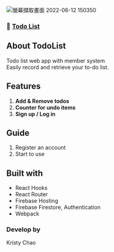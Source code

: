 
![螢幕擷取畫面 2022-06-12 150350](https://user-images.githubusercontent.com/95632624/173221604-0e555046-7167-4421-ab09-c8d25978c5fa.jpg)
### 🚀 [Todo List](https://my-todolist-project-27cc2.web.app/)


## About TodoList
Todo list web app with member system  
Easily record and retrieve your to-do list.

## Features
1. **Add & Remove todos**  
2. **Counter for undo items**
3. **Sign up / Log in** 


## Guide
1. Register an account 
2. Start to use


## Built with
* React Hooks
* React Router
* Firebase Hosting
* Firebase Firestore, Authentication
* Webpack

### Develop by
Kristy Chao
